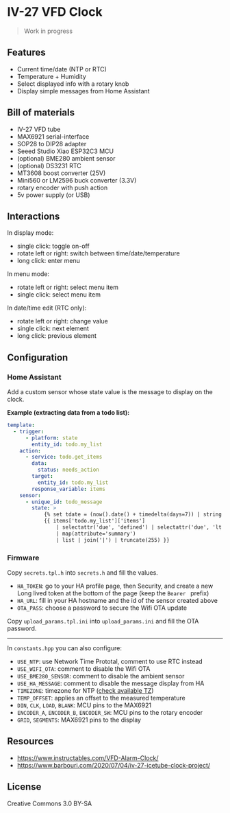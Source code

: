 # IV-27 VFD Clock

> Work in progress

## Features

- Current time/date (NTP or RTC)
- Temperature + Humidity
- Select displayed info with a rotary knob
- Display simple messages from Home Assistant

## Bill of materials

- IV-27 VFD tube
- MAX6921 serial-interface
- SOP28 to DIP28 adapter
- Seeed Studio Xiao ESP32C3 MCU
- (optional) BME280 ambient sensor
- (optional) DS3231 RTC
- MT3608 boost converter (25V)
- Mini560 or LM2596 buck converter (3.3V)
- rotary encoder with push action
- 5v power supply (or USB)

## Interactions

In display mode:
- single click: toggle on-off
- rotate left or right: switch between time/date/temperature
- long click: enter menu

In menu mode:
- rotate left or right: select menu item
- single click: select menu item

In date/time edit (RTC only):
- rotate left or right: change value
- single click: next element
- long click: previous element

## Configuration

### Home Assistant

Add a custom sensor whose state value is the message to display on the clock.

**Example (extracting data from a todo list):**
```yaml
template:
  - trigger:
      - platform: state
        entity_id: todo.my_list
    action:
      - service: todo.get_items
        data:
          status: needs_action
        target:
          entity_id: todo.my_list
        response_variable: items
    sensor:
      - unique_id: todo_message
        state: >
            {% set tdate = (now().date() + timedelta(days=7)) | string %}
            {{ items['todo.my_list']['items'] 
				| selectattr('due', 'defined') | selectattr('due', 'lt', tdate) 
				| map(attribute='summary') 
				| list | join('|') | truncate(255) }}
```

### Firmware

Copy `secrets.tpl.h` into `secrets.h` and fill the values.

- `HA_TOKEN`: go to your HA profile page, then Security, and create a new Long lived token at the bottom of the page (keep the `Bearer ` prefix)
- `HA_URL`: fill in your HA hostname and the id of the sensor created above
- `OTA_PASS`: choose a password to secure the Wifi OTA update

Copy `upload_params.tpl.ini` into `upload_params.ini` and fill the OTA password.

----

In `constants.hpp` you can also configure:

- `USE_NTP`: use Network Time Prototal, comment to use RTC instead
- `USE_WIFI_OTA`: comment to disable the Wifi OTA
- `USE_BME280_SENSOR`: comment to disable the ambient sensor
- `USE_HA_MESSAGE`: comment to disable the message display from HA
- `TIMEZONE`: timezone for NTP ([check available TZ](https://github.com/esp8266/Arduino/blob/master/cores/esp8266/TZ.h))
- `TEMP_OFFSET`: applies an offset to the measured temperature
- `DIN`, `CLK`, `LOAD`, `BLANK`: MCU pins to the MAX6921
- `ENCODER_A`, `ENCODER_B`, `ENCODER_SW`: MCU pins to the rotary encoder
- `GRID`, `SEGMENTS`: MAX6921 pins to the display

## Resources

- https://www.instructables.com/VFD-Alarm-Clock/
- https://www.barbouri.com/2020/07/04/iv-27-icetube-clock-project/

## License

Creative Commons 3.0 BY-SA

